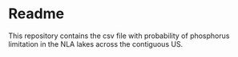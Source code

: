 # Readme
This repository contains the csv file with probability of phosphorus limitation in the NLA lakes across the contiguous US.
